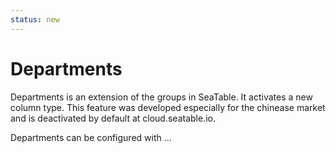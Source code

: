 ```yaml
---
status: new
---
```


# Departments

Departments is an extension of the groups in SeaTable. It activates a new column type.
This feature was developed especially for the chinease market and is deactivated by default at cloud.seatable.io.

Departments can be configured with ...
